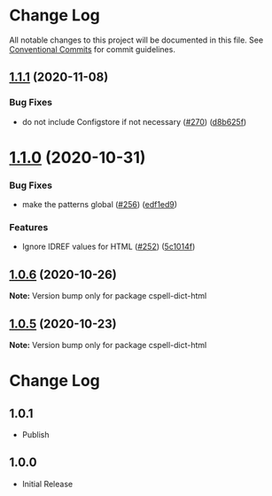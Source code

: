 # Change Log

All notable changes to this project will be documented in this file.
See [Conventional Commits](https://conventionalcommits.org) for commit guidelines.

## [1.1.1](https://github.com/streetsidesoftware/cspell-dicts/compare/cspell-dict-html@1.1.0...cspell-dict-html@1.1.1) (2020-11-08)


### Bug Fixes

* do not include Configstore if not necessary ([#270](https://github.com/streetsidesoftware/cspell-dicts/issues/270)) ([d8b625f](https://github.com/streetsidesoftware/cspell-dicts/commit/d8b625f2f42d5cc6c4a9390216ac1e5037886e44))





# [1.1.0](https://github.com/streetsidesoftware/cspell-dicts/compare/cspell-dict-html@1.0.6...cspell-dict-html@1.1.0) (2020-10-31)


### Bug Fixes

* make the patterns global ([#256](https://github.com/streetsidesoftware/cspell-dicts/issues/256)) ([edf1ed9](https://github.com/streetsidesoftware/cspell-dicts/commit/edf1ed91cd39620d84269f695934eb6a4d8c1ed4))


### Features

* Ignore IDREF values for HTML ([#252](https://github.com/streetsidesoftware/cspell-dicts/issues/252)) ([5c1014f](https://github.com/streetsidesoftware/cspell-dicts/commit/5c1014f54c943a204535b753c69107b763a81e68))





## [1.0.6](https://github.com/streetsidesoftware/cspell-dicts/compare/cspell-dict-html@1.0.5...cspell-dict-html@1.0.6) (2020-10-26)

**Note:** Version bump only for package cspell-dict-html





## [1.0.5](https://github.com/streetsidesoftware/cspell-dicts/compare/cspell-dict-html@1.0.4...cspell-dict-html@1.0.5) (2020-10-23)

**Note:** Version bump only for package cspell-dict-html





# Change Log

## 1.0.1
- Publish

## 1.0.0
- Initial Release
